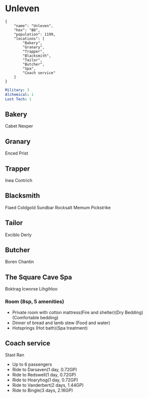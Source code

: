 # Unleven
```
{
    "name": "Unleven",
    "hex": "B8",
    "population": 1199,
    "locations": [
        "Bakery",
        "Granary",
        "Trapper",
        "Blacksmith",
        "Tailor",
        "Butcher",
        "Spa",
        "Coach service"
    ]
}
```
```yml
Military: 3
Alchemical: 1
Lost Tech: 1
```

## Bakery
Cabet Nexper

## Granary
Enced Prist

## Trapper
Inea Contrich

## Blacksmith
Flaed Coldgold
Sundbar Rocksalt
Memum Pickstrike

## Tailor
Exciblo Derly

## Butcher
Boren Chantin

## The Square Cave Spa
Boktrag Icworse
Lihgihloo

### Room (8sp, 5 amenities)
- Private room with cotton mattress(Fire and shelter)(Dry Bedding)(Comfortable bedding)
- Dinner of bread and lamb stew (Food and water)
- Hotsprings (Hot bath)(Spa treatment)

## Coach service
Stast Ran

- Up to 6 passengers
- Ride to Darsaven(1 day, 0.72GP)
- Ride to Redswell(1 day, 0.72GP)
- Ride to Hoaryhog(1 day, 0.72GP)
- Ride to Vanderbert(2 days, 1.44GP)
- Ride to Bingle(3 days, 2.16GP)
